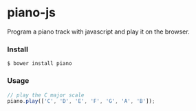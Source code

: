# piano-js
Program a piano track with javascript and play it on the browser.

### Install

```
$ bower install piano
```

### Usage

```javascript
// play the C major scale
piano.play(['C', 'D', 'E', 'F', 'G', 'A', 'B']);
```
